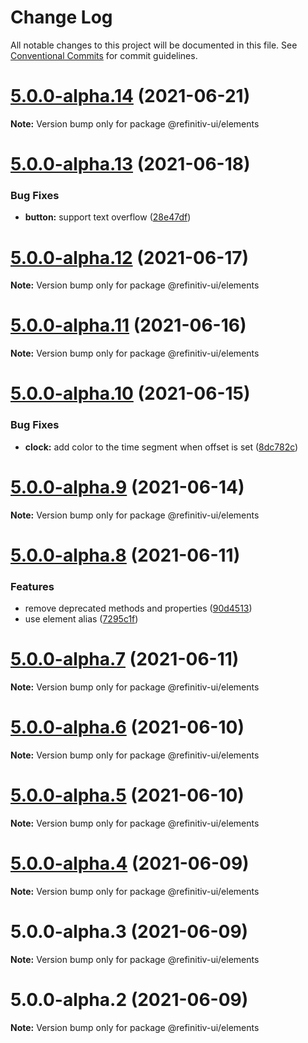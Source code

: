 # Change Log

All notable changes to this project will be documented in this file.
See [Conventional Commits](https://conventionalcommits.org) for commit guidelines.

# [5.0.0-alpha.14](https://git.sami.int.thomsonreuters.com/elf/refinitiv-ui/compare/@refinitiv-ui/elements@5.0.0-alpha.13...@refinitiv-ui/elements@5.0.0-alpha.14) (2021-06-21)

**Note:** Version bump only for package @refinitiv-ui/elements





# [5.0.0-alpha.13](https://git.sami.int.thomsonreuters.com/elf/refinitiv-ui/compare/@refinitiv-ui/elements@5.0.0-alpha.12...@refinitiv-ui/elements@5.0.0-alpha.13) (2021-06-18)


### Bug Fixes

* **button:** support text overflow ([28e47df](https://git.sami.int.thomsonreuters.com/elf/refinitiv-ui/commits/28e47df2c0b7c4ac168957cc0db365fcd7e12a76))





# [5.0.0-alpha.12](https://git.sami.int.thomsonreuters.com/elf/refinitiv-ui/compare/@refinitiv-ui/elements@5.0.0-alpha.11...@refinitiv-ui/elements@5.0.0-alpha.12) (2021-06-17)

**Note:** Version bump only for package @refinitiv-ui/elements





# [5.0.0-alpha.11](https://git.sami.int.thomsonreuters.com/elf/refinitiv-ui/compare/@refinitiv-ui/elements@5.0.0-alpha.10...@refinitiv-ui/elements@5.0.0-alpha.11) (2021-06-16)

**Note:** Version bump only for package @refinitiv-ui/elements





# [5.0.0-alpha.10](https://git.sami.int.thomsonreuters.com/elf/refinitiv-ui/compare/@refinitiv-ui/elements@5.0.0-alpha.9...@refinitiv-ui/elements@5.0.0-alpha.10) (2021-06-15)


### Bug Fixes

* **clock:** add color to the time segment when offset is set ([8dc782c](https://git.sami.int.thomsonreuters.com/elf/refinitiv-ui/commits/8dc782c1929bc7ea66b023e1dabc89fbcd26945b))





# [5.0.0-alpha.9](https://git.sami.int.thomsonreuters.com/elf/refinitiv-ui/compare/@refinitiv-ui/elements@5.0.0-alpha.8...@refinitiv-ui/elements@5.0.0-alpha.9) (2021-06-14)

**Note:** Version bump only for package @refinitiv-ui/elements





# [5.0.0-alpha.8](https://git.sami.int.thomsonreuters.com/elf/refinitiv-ui/compare/@refinitiv-ui/elements@5.0.0-alpha.7...@refinitiv-ui/elements@5.0.0-alpha.8) (2021-06-11)


### Features

* remove deprecated methods and properties ([90d4513](https://git.sami.int.thomsonreuters.com/elf/refinitiv-ui/commits/90d4513ebff7c1825fe3d638b787408b5d993598))
* use element alias ([7295c1f](https://git.sami.int.thomsonreuters.com/elf/refinitiv-ui/commits/7295c1fc6ed702ea8558f60b0b589ceecf38360b))





# [5.0.0-alpha.7](https://git.sami.int.thomsonreuters.com/elf/refinitiv-ui/compare/@refinitiv-ui/elements@5.0.0-alpha.6...@refinitiv-ui/elements@5.0.0-alpha.7) (2021-06-11)

**Note:** Version bump only for package @refinitiv-ui/elements





# [5.0.0-alpha.6](https://git.sami.int.thomsonreuters.com/elf/refinitiv-ui/compare/@refinitiv-ui/elements@5.0.0-alpha.5...@refinitiv-ui/elements@5.0.0-alpha.6) (2021-06-10)

**Note:** Version bump only for package @refinitiv-ui/elements





# [5.0.0-alpha.5](https://git.sami.int.thomsonreuters.com/elf/refinitiv-ui/compare/@refinitiv-ui/elements@5.0.0-alpha.4...@refinitiv-ui/elements@5.0.0-alpha.5) (2021-06-10)

**Note:** Version bump only for package @refinitiv-ui/elements





# [5.0.0-alpha.4](https://git.sami.int.thomsonreuters.com/elf/refinitiv-ui/compare/@refinitiv-ui/elements@5.0.0-alpha.3...@refinitiv-ui/elements@5.0.0-alpha.4) (2021-06-09)

**Note:** Version bump only for package @refinitiv-ui/elements





# 5.0.0-alpha.3 (2021-06-09)

**Note:** Version bump only for package @refinitiv-ui/elements





# 5.0.0-alpha.2 (2021-06-09)

**Note:** Version bump only for package @refinitiv-ui/elements
